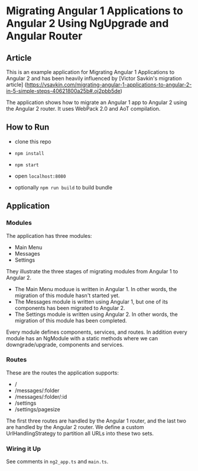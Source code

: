 # Migrating Angular 1 Applications to Angular 2 Using NgUpgrade and Angular Router

## Article

This is an example application for Migrating Angular 1 Applications to Angular 2 and has been heavily influenced by [Victor Savkin's migration article]
(https://vsavkin.com/migrating-angular-1-applications-to-angular-2-in-5-simple-steps-40621800a25b#.oj2pbb5de)

The application shows how to migrate an Angular 1 app to Angular 2 using the Angular 2 router. It uses WebPack 2.0 and AoT compilation.

## How to Run

- clone this repo
- `npm install`
- `npm start`
- open `localhost:8080`

- optionally `npm run build` to build bundle

## Application

### Modules

The application has three modules:

* Main Menu
* Messages
* Settings

They illustrate the three stages of migrating modules from Angular 1 to Angular 2.

* The Main Menu moduue is written in Angular 1. In other words, the migration of this module hasn't started yet.
* The Messages module is written using Angular 1, but one of its components has been migrated to Angular 2.
* The Settings module is written using Angular 2. In other words, the migration of this module has been completed.

Every module defines components, services, and routes. In addition every module has an NgModule with a static methods where we can downgrade/upgrade, components and services.


### Routes

These are the routes the application supports:

* /
* /messages/:folder
* /messages/:folder/:id
* /settings
* /settings/pagesize

The first three routes are handled by the Angular 1 router, and the last two are handled by the Angular 2 router. We define a custom UrlHandlingStrategy to partition all URLs into these two sets.


### Wiring it Up

See comments in `ng2_app.ts` and `main.ts`.
